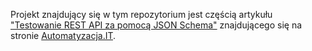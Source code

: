 Projekt znajdujący się w tym repozytorium jest częścią artykułu ["Testowanie REST API za pomocą JSON Schema"](https://automatyzacja.it/2023/08/24/testowanie-rest-api-za-pomoca-json-schema/) znajdującego się na stronie [Automatyzacja.IT](https://automatyzacja.it).
